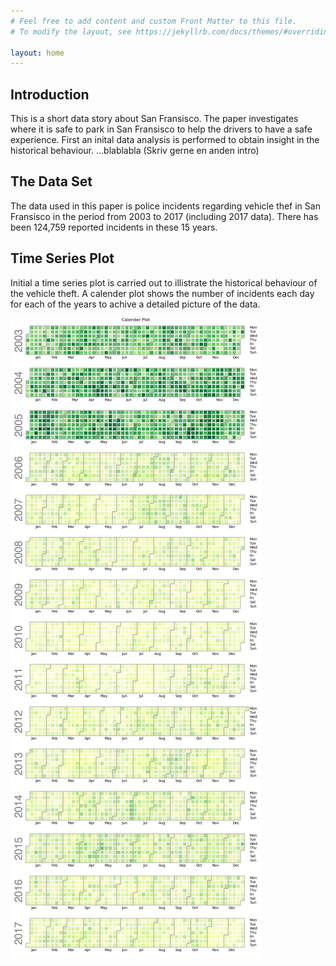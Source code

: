 ```yaml
---
# Feel free to add content and custom Front Matter to this file.
# To modify the layout, see https://jekyllrb.com/docs/themes/#overriding-theme-defaults

layout: home
---
```



## Introduction 

This is a short data story about San Fransisco. The paper investigates where it is safe to park in San Fransisco to help the drivers to have a safe experience. First an inital data analysis is performed to obtain insight in the historical behaviour. ...blablabla (Skriv gerne en anden intro) 



## The Data Set

The data used in this paper is police incidents regarding vehicle thef in San Fransisco in the period from 2003 to 2017 (including 2017 data). There has been 124,759 reported incidents in these 15 years. 


## Time Series Plot

Initial a time series plot is carried out to illistrate the historical behaviour of the vehicle theft. A calender plot shows the number of incidents each day for each of the years to achive a detailed picture of the data.

 ![calplot](calplot.png "Text to show on mouseover")



